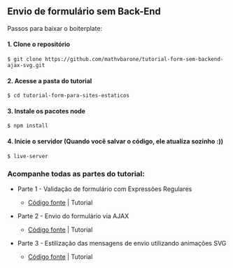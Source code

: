 ## Envio de formulário sem Back-End

Passos para baixar o boiterplate:

#### 1. Clone o repositório

```
$ git clone https://github.com/mathvbarone/tutorial-form-sem-backend-ajax-svg.git
```

#### 2. Acesse a pasta do tutorial

```
$ cd tutorial-form-para-sites-estaticos
```

#### 3. Instale os pacotes node

```
$ npm install
```

#### 4. Inicie o servidor (Quando você salvar o código, ele atualiza sozinho :))

```
$ live-server
```

### Acompanhe todas as partes do tutorial:

- Parte 1 - Validação de formulário com Expressões Regulares
  - [Código fonte](http://matheusbarone.com/tutorial-form-sem-backend-ajax-svg/parte-1/) | Tutorial

- Parte 2 - Envio do formulário via AJAX
  - [Código fonte](http://matheusbarone.com/tutorial-form-sem-backend-ajax-svg/parte-2/) | Tutorial

- Parte 3 - Estilização das mensagens de envio utilizando animações SVG
  - [Código fonte](http://matheusbarone.com/tutorial-form-sem-backend-ajax-svg/parte-3/) | Tutorial
